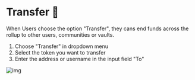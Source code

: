 # **Transfer** 📡

When Users choose the option "Transfer", they cans end funds across the rollup to other users, communities or vaults.

1. Choose "Transfer" in dropdown menu
2. Select the token you want to transfer
3. Enter the address or username in the input field "To"

![img](/transfer.png)
